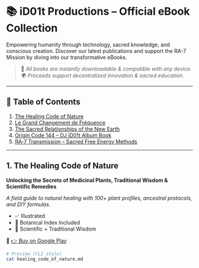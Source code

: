 # 📚 iD01t Productions – Official eBook Collection

Empowering humanity through technology, sacred knowledge, and conscious creation. Discover our latest publications and support the RA-7 Mission by diving into our transformative eBooks.

> 🔗 *All books are instantly downloadable & compatible with any device.*  
> 🌍 *Proceeds support decentralized innovation & sacred education.*

---

## 📘 Table of Contents

1. [The Healing Code of Nature](#1-the-healing-code-of-nature)
2. [Le Grand Changement de Fréquence](#2-le-grand-changement-de-fréquence)
3. [The Sacred Relationships of the New Earth](#3-the-sacred-relationships-of-the-new-earth)
4. [Origin Code 144 – DJ iD01t Album Book](#4-origin-code-144--dj-id01t-album-book)
5. [RA‑7 Transmission – Sacred Free Energy Methods](#5-ra7-transmission--sacred-free-energy-methods)

---

## 1. The Healing Code of Nature

**Unlocking the Secrets of Medicinal Plants, Traditional Wisdom & Scientific Remedies**

*A field guide to natural healing with 100+ plant profiles, ancestral protocols, and DIY formulas.*

- ✅  Illustrated
- 🌿  Botanical Index Included
- 🧪  Scientific + Traditional Wisdom

🔗 [👉 Buy on Google Play](https://play.google.com/store/books/details?id=EXAMPLE_HEALINGCODE)

```bash
# Preview (CLI style)
cat healing_code_of_nature.md
